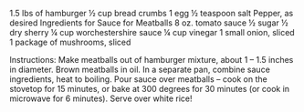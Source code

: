 1.5 lbs of hamburger
½ cup bread crumbs
1 egg
½ teaspoon salt
Pepper, as desired
Ingredients for Sauce for Meatballs
8 oz. tomato sauce
½ sugar
½ dry sherry
¼ cup worchestershire sauce
¼ cup vinegar
1 small onion, sliced
1 package of mushrooms, sliced

Instructions:
Make meatballs out of hamburger mixture, about 1 – 1.5 inches in diameter.
Brown meatballs in oil.
In a separate pan, combine sauce ingredients, heat to boiling.
Pour sauce over meatballs – cook on the stovetop for 15 minutes, or bake at 300 degrees for 30 minutes (or cook in microwave for 6 minutes).
Serve over white rice!

